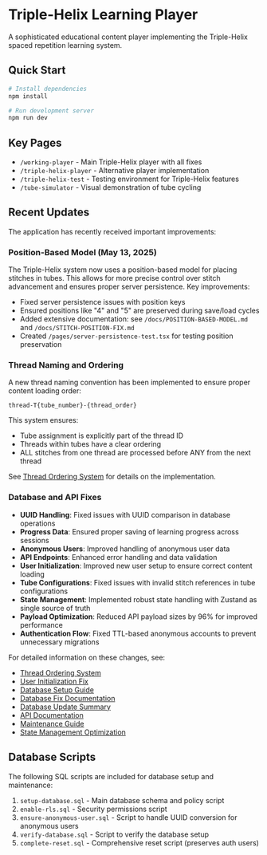 # Triple-Helix Learning Player

A sophisticated educational content player implementing the Triple-Helix spaced repetition learning system.

## Quick Start

```bash
# Install dependencies
npm install

# Run development server
npm run dev
```

## Key Pages

- `/working-player` - Main Triple-Helix player with all fixes
- `/triple-helix-player` - Alternative player implementation
- `/triple-helix-test` - Testing environment for Triple-Helix features
- `/tube-simulator` - Visual demonstration of tube cycling

## Recent Updates

The application has recently received important improvements:

### Position-Based Model (May 13, 2025)

The Triple-Helix system now uses a position-based model for placing stitches in tubes. This allows for more precise control over stitch advancement and ensures proper server persistence. Key improvements:

- Fixed server persistence issues with position keys
- Ensured positions like "4" and "5" are preserved during save/load cycles
- Added extensive documentation: see `/docs/POSITION-BASED-MODEL.md` and `/docs/STITCH-POSITION-FIX.md`
- Created `/pages/server-persistence-test.tsx` for testing position preservation

### Thread Naming and Ordering

A new thread naming convention has been implemented to ensure proper content loading order:

```
thread-T{tube_number}-{thread_order}
```

This system ensures:
- Tube assignment is explicitly part of the thread ID
- Threads within tubes have a clear ordering
- ALL stitches from one thread are processed before ANY from the next thread

See [Thread Ordering System](THREAD-ORDER.md) for details on the implementation.

### Database and API Fixes

- **UUID Handling**: Fixed issues with UUID comparison in database operations
- **Progress Data**: Ensured proper saving of learning progress across sessions
- **Anonymous Users**: Improved handling of anonymous user data
- **API Endpoints**: Enhanced error handling and data validation
- **User Initialization**: Improved new user setup to ensure correct content loading
- **Tube Configurations**: Fixed issues with invalid stitch references in tube configurations
- **State Management**: Implemented robust state handling with Zustand as single source of truth
- **Payload Optimization**: Reduced API payload sizes by 96% for improved performance
- **Authentication Flow**: Fixed TTL-based anonymous accounts to prevent unnecessary migrations

For detailed information on these changes, see:
- [Thread Ordering System](THREAD-ORDER.md)
- [User Initialization Fix](USER-INITIALIZATION-FIX.md)
- [Database Setup Guide](DATABASE-SETUP-GUIDE.md)
- [Database Fix Documentation](DATABASE-FIX.md)
- [Database Update Summary](DATABASE-UPDATE-SUMMARY.md)
- [API Documentation](API-DOCUMENTATION.md)
- [Maintenance Guide](MAINTENANCE-GUIDE.md)
- [State Management Optimization](STATE-MANAGEMENT-OPTIMIZATION.md)

## Database Scripts

The following SQL scripts are included for database setup and maintenance:

1. `setup-database.sql` - Main database schema and policy script
2. `enable-rls.sql` - Security permissions script
3. `ensure-anonymous-user.sql` - Script to handle UUID conversion for anonymous users
4. `verify-database.sql` - Script to verify the database setup
5. `complete-reset.sql` - Comprehensive reset script (preserves auth users)